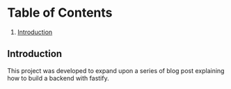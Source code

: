 # Table of Contents

1. [Introduction](#introduction)

## Introduction

This project was developed to expand upon a series of blog post explaining how to build
a backend with fastify.
